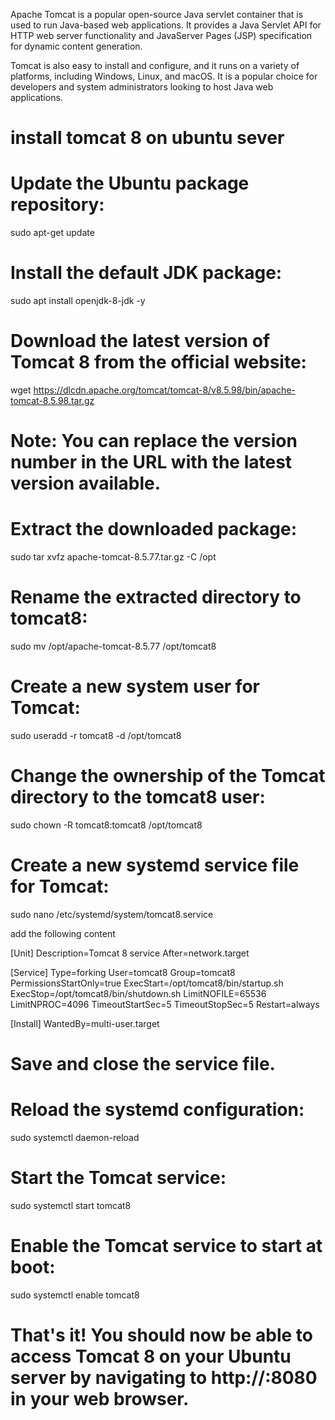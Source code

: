 Apache Tomcat is a popular open-source Java servlet container that is used to run Java-based web applications. It provides a Java Servlet API for HTTP web server functionality and JavaServer Pages (JSP) specification for dynamic content generation.

Tomcat is also easy to install and configure, and it runs on a variety of platforms, including Windows, Linux, and macOS. It is a popular choice for developers and system administrators looking to host Java web applications.

# install tomcat 8 on ubuntu sever

# Update the Ubuntu package repository:
sudo apt-get update

# Install the default JDK package:
sudo apt install openjdk-8-jdk -y

# Download the latest version of Tomcat 8 from the official website:
wget https://dlcdn.apache.org/tomcat/tomcat-8/v8.5.98/bin/apache-tomcat-8.5.98.tar.gz

# Note: You can replace the version number in the URL with the latest version available.

# Extract the downloaded package:
sudo tar xvfz apache-tomcat-8.5.77.tar.gz -C /opt

# Rename the extracted directory to tomcat8:
sudo mv /opt/apache-tomcat-8.5.77 /opt/tomcat8

# Create a new system user for Tomcat:
sudo useradd -r tomcat8 -d /opt/tomcat8

# Change the ownership of the Tomcat directory to the tomcat8 user:
sudo chown -R tomcat8:tomcat8 /opt/tomcat8

# Create a new systemd service file for Tomcat:
sudo nano /etc/systemd/system/tomcat8.service

add the following content

[Unit]
Description=Tomcat 8 service
After=network.target

[Service]
Type=forking
User=tomcat8
Group=tomcat8
PermissionsStartOnly=true
ExecStart=/opt/tomcat8/bin/startup.sh
ExecStop=/opt/tomcat8/bin/shutdown.sh
LimitNOFILE=65536
LimitNPROC=4096
TimeoutStartSec=5
TimeoutStopSec=5
Restart=always

[Install]
WantedBy=multi-user.target

# Save and close the service file.

# Reload the systemd configuration:

sudo systemctl daemon-reload

# Start the Tomcat service:
sudo systemctl start tomcat8

# Enable the Tomcat service to start at boot:

sudo systemctl enable tomcat8

# That's it! You should now be able to access Tomcat 8 on your Ubuntu server by navigating to http://<your-server-IP>:8080 in your web browser.









